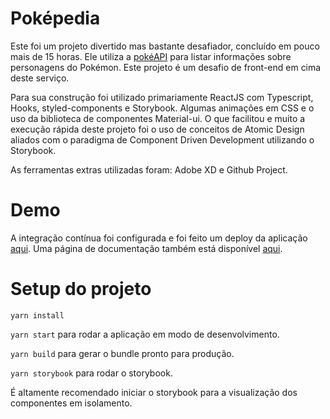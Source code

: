 # Poképedia
Este foi um projeto divertido mas bastante desafiador, concluído em pouco mais de 15 horas.
Ele utiliza a [pokéAPI](https://pokeapi.co/) para listar informações sobre personagens do Pokémon. Este projeto é um desafio de front-end em cima deste serviço.

Para sua construção foi utilizado primariamente ReactJS com Typescript, Hooks, styled-components e Storybook. Algumas animações em CSS e o uso da biblioteca de componentes Material-ui.
O que facilitou e muito a execução rápida deste projeto foi o uso de conceitos de Atomic Design aliados com o paradigma de Component Driven Development utilizando o Storybook.

As ferramentas extras utilizadas foram: Adobe XD e Github Project.

# Demo
A integração contínua foi configurada e foi feito um deploy da aplicação [aqui](https://my-pokepedia.netlify.com/). Uma página de documentação também está disponível [aqui](https://my-pokepedia-docs.netlify.app/).

# Setup do projeto
`yarn install`

`yarn start` para rodar a aplicação em modo de desenvolvimento.

`yarn build` para gerar o bundle pronto para produção.

`yarn storybook` para rodar o storybook.

É altamente recomendado iniciar o storybook para a visualização dos componentes em isolamento.
